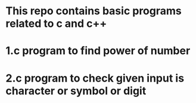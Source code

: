 # This repo contains basic programs related to c and c++
# 1.c program to find power of number
# 2.c program to check given input is character or symbol or digit
